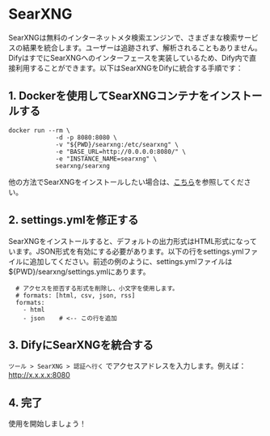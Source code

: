 # SearXNG
SearXNGは無料のインターネットメタ検索エンジンで、さまざまな検索サービスの結果を統合します。ユーザーは追跡されず、解析されることもありません。DifyはすでにSearXNGへのインターフェースを実装しているため、Dify内で直接利用することができます。以下はSearXNGをDifyに統合する手順です：

## 1. Dockerを使用してSearXNGコンテナをインストールする
```
docker run --rm \
             -d -p 8080:8080 \
             -v "${PWD}/searxng:/etc/searxng" \
             -e "BASE_URL=http://0.0.0.0:8080/" \
             -e "INSTANCE_NAME=searxng" \
             searxng/searxng
```
他の方法でSearXNGをインストールしたい場合は、[こちら](https://docs.searxng.org/admin/installation.html)を参照してください。

## 2. settings.ymlを修正する
SearXNGをインストールすると、デフォルトの出力形式はHTML形式になっています。JSON形式を有効にする必要があります。以下の行をsettings.ymlファイルに追加してください。前述の例のように、settings.ymlファイルは${PWD}/searxng/settings.ymlにあります。
```
  # アクセスを拒否する形式を削除し、小文字を使用します。
  # formats: [html, csv, json, rss]
  formats:
    - html
    - json    # <-- この行を追加
```

## 3. DifyにSearXNGを統合する
`ツール > SearXNG > 認証へ行く` でアクセスアドレスを入力します。例えば：http://x.x.x.x:8080

## 4. 完了
使用を開始しましょう！